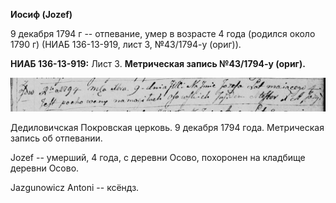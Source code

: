 **Иосиф (Jozef)**

9 декабря 1794 г -- отпевание, умер в возрасте 4 года (родился около
1790 г) (НИАБ 136-13-919, лист 3, №43/1794-у (ориг)).

**НИАБ 136-13-919:** Лист 3. **Метрическая запись №43/1794-у (ориг).**

![](./media/b750ac126919efa7b4af2983449dd73e17219aa5.png)

Дедиловичская Покровская церковь. 9 декабря 1794 года. Метрическая
запись об отпевании.

Jozef -- умерший, 4 года, с деревни Осово, похоронен на кладбище деревни
Осово.

Jazgunowicz Antoni -- ксёндз.
